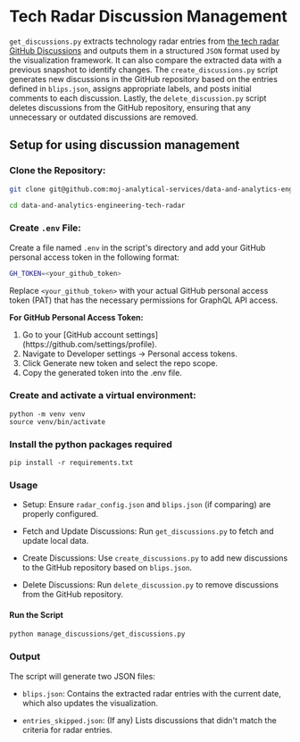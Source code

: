 # Tech Radar Discussion Management

`get_discussions.py` extracts technology radar entries from [the tech radar GitHub Discussions](https://github.com/moj-analytical-services/data-and-analytics-engineering-tech-radar/discussions) and outputs them in a structured `JSON` format used by the visualization framework. It can also compare the extracted data with a previous snapshot to identify changes. The `create_discussions.py` script generates new discussions in the GitHub repository based on the entries defined in `blips.json`, assigns appropriate labels, and posts initial comments to each discussion. Lastly, the `delete_discussion.py` script deletes discussions from the GitHub repository, ensuring that any unnecessary or outdated discussions are removed.



## Setup for using discussion management

### Clone the Repository:

```bash
git clone git@github.com:moj-analytical-services/data-and-analytics-engineering-tech-radar.git
```
```bash
cd data-and-analytics-engineering-tech-radar
```
### Create `.env` File: 

Create a file named `.env` in the script's directory and add your GitHub personal access token in the following format:
```bash
GH_TOKEN=<your_github_token>
```
Replace `<your_github_token>` with your actual GitHub personal access token (PAT) that has the necessary permissions for GraphQL API access.

**For GitHub Personal Access Token:**
<ol>
<li> Go to your [GitHub account settings](https://github.com/settings/profile). </li> 
<li> Navigate to Developer settings -> Personal access tokens. </li>
<li> Click Generate new token and select the repo scope. </li>
<li> Copy the generated token into the .env file. </li> 

</ol>

### Create and activate a virtual environment:

```
python -m venv venv
source venv/bin/activate
```
### Install the python packages required


```pythpn
pip install -r requirements.txt
```


### Usage

- Setup: Ensure `radar_config.json` and `blips.json` (if comparing) are properly configured.

- Fetch and Update Discussions: Run `get_discussions.py` to fetch and update local data.

- Create Discussions: Use `create_discussions.py` to add new discussions to the GitHub repository based on `blips.json`.

- Delete Discussions: Run `delete_discussion.py` to remove discussions from the GitHub repository.

#### Run the Script
```bash
python manage_discussions/get_discussions.py
```
### Output

The script will generate two JSON files:

- `blips.json`: Contains the extracted radar entries with the current date, which also updates the visualization.

- `entries_skipped.json`: (If any) Lists discussions that didn't match the criteria for radar entries.
</ol>
